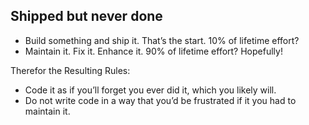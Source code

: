 ## Shipped but never done

- Build something and ship it. That’s the start. 10% of lifetime effort?
- Maintain it. Fix it. Enhance it. 90% of lifetime effort? Hopefully!

Therefor the Resulting Rules:
- Code it as if you’ll forget you ever did it, which you likely will.
- Do not write code in a way that you’d be frustrated if it you had to maintain it.
